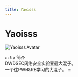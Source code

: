 ```yaml
---
title: Yaoisss
---
```

# Yaoisss

<img :src="$withBase('/member_avatar/Yaoisss.jpg')" alt="Yaoisss Avatar">

::: tip 简介
\
DWDSEC网络安全实验室最大混子。\
一个往PWN&RE学习的大混子。
:::

